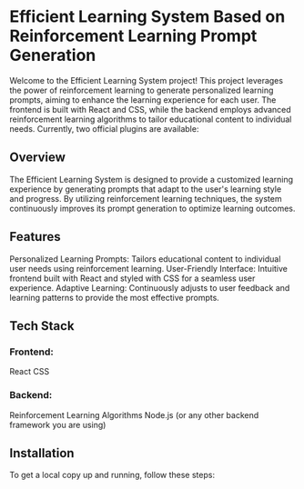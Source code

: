 # Efficient Learning System Based on Reinforcement Learning Prompt Generation

Welcome to the Efficient Learning System project! This project leverages the power of reinforcement learning to generate personalized learning prompts, aiming to enhance the learning experience for each user. The frontend is built with React and CSS, while the backend employs advanced reinforcement learning algorithms to tailor educational content to individual needs.
Currently, two official plugins are available:

## Overview
The Efficient Learning System is designed to provide a customized learning experience by generating prompts that adapt to the user's learning style and progress. By utilizing reinforcement learning techniques, the system continuously improves its prompt generation to optimize learning outcomes.

## Features
Personalized Learning Prompts: Tailors educational content to individual user needs using reinforcement learning.
User-Friendly Interface: Intuitive frontend built with React and styled with CSS for a seamless user experience.
Adaptive Learning: Continuously adjusts to user feedback and learning patterns to provide the most effective prompts.
## Tech Stack
### Frontend:
React
CSS
### Backend:
Reinforcement Learning Algorithms
Node.js (or any other backend framework you are using)
## Installation
To get a local copy up and running, follow these steps:

